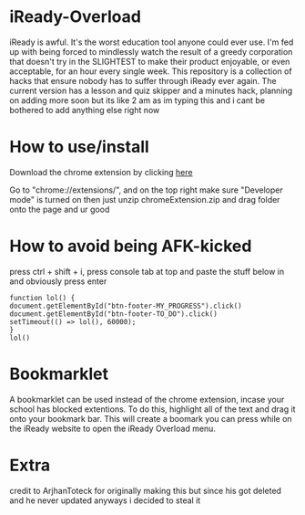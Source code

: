 # iReady-Overload
iReady is awful. It's the worst education tool anyone could ever use. I'm fed up with being forced to mindlessly watch the result of a greedy corporation that doesn't try in the SLIGHTEST to make their product enjoyable, or even acceptable, for an hour every single week. This repository is a collection of hacks that ensure nobody has to suffer through iReady ever again. The current version has a lesson and quiz skipper and a minutes hack, planning on adding more soon but its like 2 am as im typing this and i cant be bothered to add anything else right now


# How to use/install
Download the chrome extension by clicking [here](https://github.com/cupiditys/iReady-Overload/blob/main/chromeExtension.zip?raw=true)

Go to "chrome://extensions/", and on the top right make sure "Developer mode" is turned on
then just unzip chromeExtension.zip and drag folder onto the page and ur good

# How to avoid being AFK-kicked
press ctrl + shift + i, press console tab at top and paste the stuff below in and obviously press enter
```
function lol() {
document.getElementById("btn-footer-MY_PROGRESS").click()
document.getElementById("btn-footer-TO_DO").click()
setTimeout(() => lol(), 60000);
}
lol()
```

# Bookmarklet

A bookmarklet can be used instead of the chrome extension, incase your school has blocked extentions. To do this, highlight all of the text and drag it onto your bookmark bar. This will create a boomark you can press while on the iReady website to open the iReady Overload menu.

# Extra

credit to ArjhanToteck for originally making this but since his got deleted and he never updated anyways i decided to steal it
